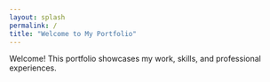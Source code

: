 ```yaml
---
layout: splash
permalink: /
title: "Welcome to My Portfolio"
---
```


Welcome! This portfolio showcases my work, skills, and professional experiences.
